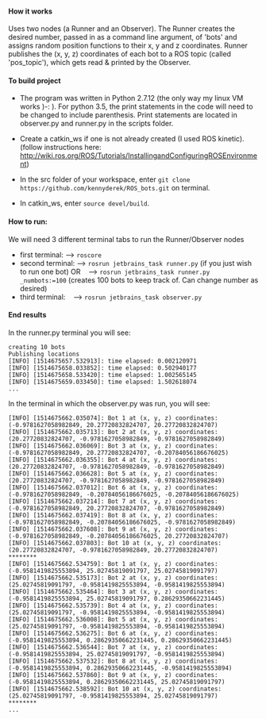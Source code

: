 #### How it works
Uses two nodes (a Runner and an Observer).
The Runner creates the desired number, passed in as a command line argument, of 'bots'
and assigns random position functions to their x, y and z coordinates. Runner publishes
the (x, y, z) coordinates of each bot to a ROS topic (called 'pos_topic'),
which gets read & printed by the Observer.


#### To build project
- The program was written in Python 2.7.12 (the only way my linux VM works )-:  ).
  For python 3.5, the print statements in the code will need to be changed to include parenthesis.
  Print statements are located in observer.py and runner.py in the scripts folder.

- Create a catkin_ws if one is not already created (I used ROS kinetic).
 (follow instructions here: http://wiki.ros.org/ROS/Tutorials/InstallingandConfiguringROSEnvironment)
 
- In the src folder of your workspace, enter `git clone https://github.com/kennyderek/ROS_bots.git` on terminal.

- In catkin_ws, enter `source devel/build`.

#### How to run:

We will need 3 different terminal tabs to run the Runner/Observer nodes
- first terminal:
    --> `roscore`
- second terminal:
    --> `rosrun jetbrains_task runner.py` (if you just wish to run one bot) OR
    --> `rosrun jetbrains_task runner.py _numbots:=100` (creates 100 bots to keep track of. Can change number as desired)
- third terminal:
    --> `rosrun jetbrains_task observer.py`

#### End results
In the runner.py terminal you will see:
```
creating 10 bots
Publishing locations
[INFO] [1514675657.532913]: time elapsed: 0.002120971
[INFO] [1514675658.033852]: time elapsed: 0.502940177
[INFO] [1514675658.533420]: time elapsed: 1.002565145
[INFO] [1514675659.033450]: time elapsed: 1.502618074
...
```

In the terminal in which the observer.py was run, you will see:
```
[INFO] [1514675662.035074]: Bot 1 at (x, y, z) coordinates: (-0.9781627058982849, 20.27720832824707, 20.27720832824707)
[INFO] [1514675662.035713]: Bot 2 at (x, y, z) coordinates: (20.27720832824707, -0.9781627058982849, -0.9781627058982849)
[INFO] [1514675662.036069]: Bot 3 at (x, y, z) coordinates: (-0.9781627058982849, 20.27720832824707, -0.20784056186676025)
[INFO] [1514675662.036355]: Bot 4 at (x, y, z) coordinates: (20.27720832824707, -0.9781627058982849, -0.9781627058982849)
[INFO] [1514675662.036628]: Bot 5 at (x, y, z) coordinates: (20.27720832824707, -0.9781627058982849, -0.9781627058982849)
[INFO] [1514675662.037012]: Bot 6 at (x, y, z) coordinates: (-0.9781627058982849, -0.20784056186676025, -0.20784056186676025)
[INFO] [1514675662.037214]: Bot 7 at (x, y, z) coordinates: (-0.9781627058982849, 20.27720832824707, -0.9781627058982849)
[INFO] [1514675662.037419]: Bot 8 at (x, y, z) coordinates: (-0.9781627058982849, -0.20784056186676025, -0.9781627058982849)
[INFO] [1514675662.037608]: Bot 9 at (x, y, z) coordinates: (-0.9781627058982849, -0.20784056186676025, 20.27720832824707)
[INFO] [1514675662.037803]: Bot 10 at (x, y, z) coordinates: (20.27720832824707, -0.9781627058982849, 20.27720832824707)
********
[INFO] [1514675662.534759]: Bot 1 at (x, y, z) coordinates: (-0.9581419825553894, 25.02745819091797, 25.02745819091797)
[INFO] [1514675662.535173]: Bot 2 at (x, y, z) coordinates: (25.02745819091797, -0.9581419825553894, -0.9581419825553894)
[INFO] [1514675662.535464]: Bot 3 at (x, y, z) coordinates: (-0.9581419825553894, 25.02745819091797, 0.28629350662231445)
[INFO] [1514675662.535739]: Bot 4 at (x, y, z) coordinates: (25.02745819091797, -0.9581419825553894, -0.9581419825553894)
[INFO] [1514675662.536008]: Bot 5 at (x, y, z) coordinates: (25.02745819091797, -0.9581419825553894, -0.9581419825553894)
[INFO] [1514675662.536275]: Bot 6 at (x, y, z) coordinates: (-0.9581419825553894, 0.28629350662231445, 0.28629350662231445)
[INFO] [1514675662.536544]: Bot 7 at (x, y, z) coordinates: (-0.9581419825553894, 25.02745819091797, -0.9581419825553894)
[INFO] [1514675662.537532]: Bot 8 at (x, y, z) coordinates: (-0.9581419825553894, 0.28629350662231445, -0.9581419825553894)
[INFO] [1514675662.537860]: Bot 9 at (x, y, z) coordinates: (-0.9581419825553894, 0.28629350662231445, 25.02745819091797)
[INFO] [1514675662.538592]: Bot 10 at (x, y, z) coordinates: (25.02745819091797, -0.9581419825553894, 25.02745819091797)
********
...
```


